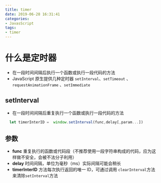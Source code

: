```yaml
---
title: timer
date: 2019-06-28 16:31:41
categories:
- JavasScript
tags:
- timer
---
```

# 什么是定时器
- 在一段时间间隔后执行一个函数或执行一段代码的方法
- JavaScript 原生提供几种定时器 `setInterval`、`setTimeout` 、`requestAnimationFrame` 、`setImmediate`

## setInterval
- 在一段时间间隔后重复执行一个函数或执行一段代码的方法

```javascript
  let timerInterID =  window.setInterval(func,delay[,param...])
```
## 参数 

- **func** 重复执行的函数或代码段（不推荐使用一段字符串构成的代码，应为这样做不安全，会被不法分子利用）
- **delay** 时间间隔，单位为毫秒（ms）实际间隔可能会稍长
- **timerInterID** 方法每次执行返回的唯一 ID，可通过调用 `clearInterval`方法来清除`setInterval`方法